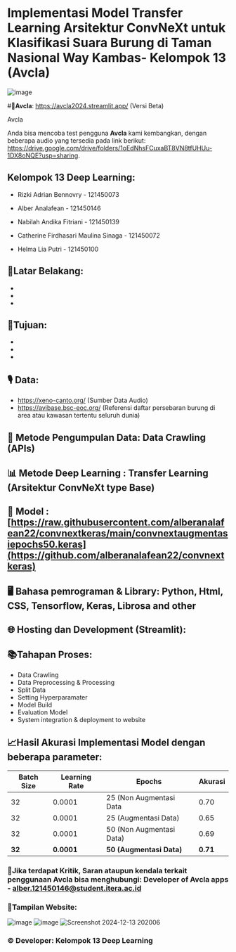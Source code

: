 # **Implementasi Model Transfer Learning Arsitektur ConvNeXt untuk Klasifikasi Suara Burung di Taman Nasional Way Kambas- Kelompok 13 (Avcla)**

![image](https://github.com/user-attachments/assets/546cf905-33dd-4c77-a772-7a87ac493110)

#📱**Avcla**: https://avcla2024.streamlit.app/ (Versi Beta)

Avcla

Anda bisa mencoba test pengguna **Avcla** kami kembangkan, dengan beberapa audio yang tersedia pada link berikut: https://drive.google.com/drive/folders/1oEdNhsFCuxaBT8VN8tfUHUu-1DX8oNQE?usp=sharing.

## Kelompok 13 Deep Learning:

- Rizki Adrian Bennovry - 121450073 
  
- Alber Analafean - 121450146 
  
- Nabilah Andika Fitriani - 121450139 

- Catherine Firdhasari Maulina Sinaga - 121450072
  
- Helma Lia Putri - 121450100

## 📌Latar Belakang: 
-
-
-

## 📌Tujuan: 
-
-
-

## 🎙 Data: 
- https://xeno-canto.org/ (Sumber Data Audio)
- https://avibase.bsc-eoc.org/ (Referensi daftar persebaran burung di area atau kawasan tertentu seluruh dunia)

## 📂 Metode Pengumpulan Data: Data Crawling (APIs)

## 📊 Metode Deep Learning : Transfer Learning (Arsitektur ConvNeXt type Base)

## 🧠 Model : [https://raw.githubusercontent.com/alberanalafean22/convnextkeras/main/convnextaugmentasiepochs50.keras](https://github.com/alberanalafean22/convnextkeras)

## 🖥 Bahasa pemrograman & Library: Python, Html, CSS, Tensorflow, Keras, Librosa and other

## 🌐 Hosting dan Development (Streamlit): 

## 📚Tahapan Proses:
- Data Crawling
- Data Preprocessing & Processing
- Split Data
- Setting Hyperparamater
- Model Build
- Evaluation Model
- System integration & deployment to website


## 📈Hasil Akurasi Implementasi Model dengan beberapa parameter:

| Batch Size | Learning Rate  | Epochs                   | Akurasi |
|------------|----------------|--------------------------|---------|
| 32         |     0.0001     | 25 (Non Augmentasi Data  |   0.70  |
| 32         |     0.0001     | 25 (Augmentasi Data)     |   0.65  |
| 32         |     0.0001     | 50 (Non Augmentasi Data) |   0.69  |
| **32**     |   **0.0001**   | **50 (Augmentasi Data)**   | **0.71** |


### 📝Jika terdapat Kritik, Saran ataupun kendala terkait penggunaan Avcla bisa menghubungi: Developer of Avcla apps - alber.121450146@student.itera.ac.id


### 📳Tampilan Website:
![image](https://github.com/user-attachments/assets/546cf905-33dd-4c77-a772-7a87ac493110)
![image](https://github.com/user-attachments/assets/8500766d-88f1-436e-937c-95b87179e459)
![Screenshot 2024-12-13 202006](https://github.com/user-attachments/assets/24ff7474-8f33-443c-b1ef-f2e5d0a67f5b)


### © Developer: Kelompok 13 Deep Learning
